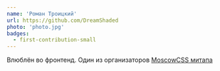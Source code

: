 ```yaml
---
name: 'Роман Троицкий'
url: https://github.com/DreamShaded
photo: 'photo.jpg'
badges:
  - first-contribution-small
---
```

Влюблён во фронтенд. Один из организаторов [MoscowCSS митапа](https://t.me/moscowcss)
